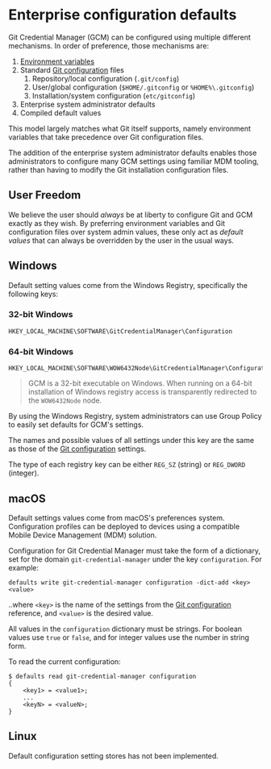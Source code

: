 # Enterprise configuration defaults

Git Credential Manager (GCM) can be configured using multiple
different mechanisms. In order of preference, those mechanisms are:

1. [Environment variables][environment]
1. Standard [Git configuration][config] files
   1. Repository/local configuration (`.git/config`)
   1. User/global configuration (`$HOME/.gitconfig` or `%HOME%\.gitconfig`)
   1. Installation/system configuration (`etc/gitconfig`)
1. Enterprise system administrator defaults
1. Compiled default values

This model largely matches what Git itself supports, namely environment
variables that take precedence over Git configuration files.

The addition of the enterprise system administrator defaults enables those
administrators to configure many GCM settings using familiar MDM tooling, rather
than having to modify the Git installation configuration files.

## User Freedom

We believe the user should _always_ be at liberty to configure
Git and GCM exactly as they wish. By preferring environment variables and Git
configuration files over system admin values, these only act as _default values_
that can always be overridden by the user in the usual ways.

## Windows

Default setting values come from the Windows Registry, specifically the
following keys:

### 32-bit Windows

```text
HKEY_LOCAL_MACHINE\SOFTWARE\GitCredentialManager\Configuration
```

### 64-bit Windows

```text
HKEY_LOCAL_MACHINE\SOFTWARE\WOW6432Node\GitCredentialManager\Configuration
```

> GCM is a 32-bit executable on Windows. When running on a 64-bit
installation of Windows registry access is transparently redirected to the
`WOW6432Node` node.

By using the Windows Registry, system administrators can use Group Policy to
easily set defaults for GCM's settings.

The names and possible values of all settings under this key are the same as
those of the [Git configuration][config] settings.

The type of each registry key can be either `REG_SZ` (string) or `REG_DWORD`
(integer).

## macOS

Default settings values come from macOS's preferences system. Configuration
profiles can be deployed to devices using a compatible Mobile Device Management
(MDM) solution.

Configuration for Git Credential Manager must take the form of a dictionary, set
for the domain `git-credential-manager` under the key `configuration`. For
example:

```shell
defaults write git-credential-manager configuration -dict-add <key> <value>
```

..where `<key>` is the name of the settings from the [Git configuration][config]
reference, and `<value>` is the desired value.

All values in the `configuration` dictionary must be strings. For boolean values
use `true` or `false`, and for integer values use the number in string form.

To read the current configuration:

```console
$ defaults read git-credential-manager configuration
{
    <key1> = <value1>;
    ...
    <keyN> = <valueN>;
}
```

## Linux

Default configuration setting stores has not been implemented.

[environment]: environment.md
[config]: configuration.md
